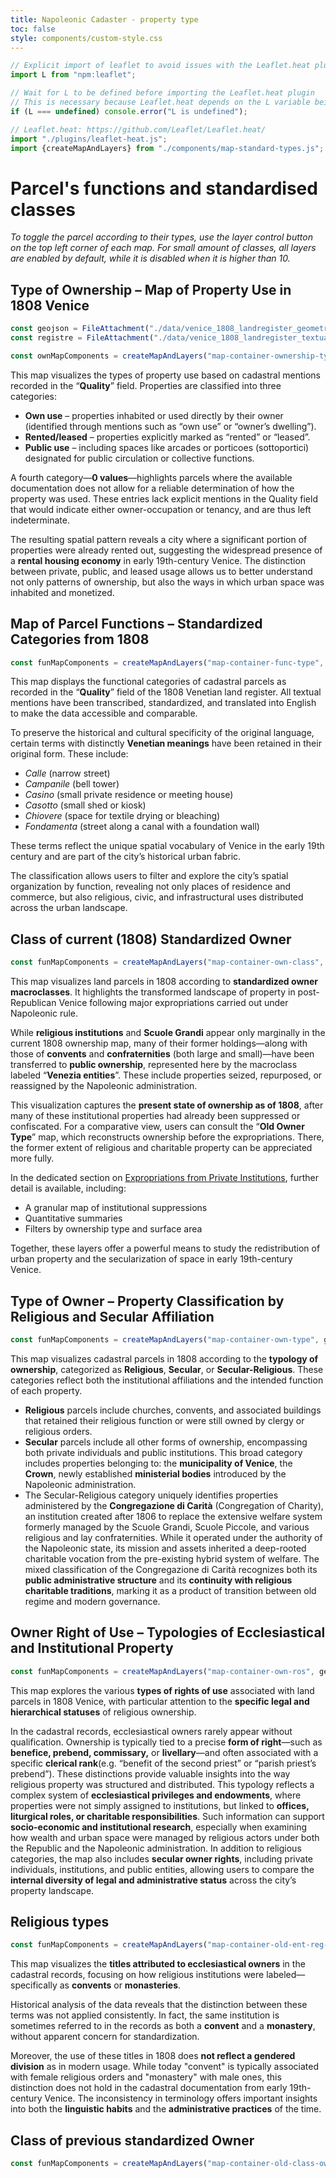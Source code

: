 ```yaml
---
title: Napoleonic Cadaster - property type
toc: false
style: components/custom-style.css
---
```


```js
// Explicit import of leaflet to avoid issues with the Leaflet.heat plugin
import L from "npm:leaflet";
```

```js
// Wait for L to be defined before importing the Leaflet.heat plugin
// This is necessary because Leaflet.heat depends on the L variable being defined
if (L === undefined) console.error("L is undefined");

// Leaflet.heat: https://github.com/Leaflet/Leaflet.heat/
import "./plugins/leaflet-heat.js";
import {createMapAndLayers} from "./components/map-standard-types.js";
```

# Parcel's functions and standardised classes
_To toggle the parcel according to their types, use the layer control button on the top left corner of each map. For small amount of classes, all layers are enabled by default, while it is disabled when it is higher than 10._

## Type of Ownership – Map of Property Use in 1808 Venice

```js
const geojson = FileAttachment("./data/venice_1808_landregister_geometries.geojson").json();
const registre = FileAttachment("./data/venice_1808_landregister_textual_entries.json").json();
```

<div id="map-container-ownership-type" class="map-component"></div>

```js
const ownMapComponents = createMapAndLayers("map-container-ownership-type", geojson, registre, 'ownership_types_en', true);
```
This map visualizes the types of property use based on cadastral mentions recorded in the “**Quality**” field. Properties are classified into three categories:
* **Own use** – properties inhabited or used directly by their owner (identified through mentions such as “own use” or “owner’s dwelling”).
* **Rented/leased** – properties explicitly marked as “rented” or “leased”.
* **Public use** – including spaces like arcades or porticoes (sottoportici) designated for public circulation or collective functions.

A fourth category—**0 values**—highlights parcels where the available documentation does not allow for a reliable determination of how the property was used. These entries lack explicit mentions in the Quality field that would indicate either owner-occupation or tenancy, and are thus left indeterminate.

The resulting spatial pattern reveals a city where a significant portion of properties were already rented out, suggesting the widespread presence of a **rental housing economy** in early 19th-century Venice. The distinction between private, public, and leased usage allows us to better understand not only patterns of ownership, but also the ways in which urban space was inhabited and monetized.


## Map of Parcel Functions – Standardized Categories from 1808
<div id="map-container-func-type" class="map-component"></div>

```js
const funMapComponents = createMapAndLayers("map-container-func-type", geojson, registre, 'qualities_en', false);
```
This map displays the functional categories of cadastral parcels as recorded in the “**Quality**” field of the 1808 Venetian land register. All textual mentions have been transcribed, standardized, and translated into English to make the data accessible and comparable.

To preserve the historical and cultural specificity of the original language, certain terms with distinctly **Venetian meanings** have been retained in their original form. These include:
* _Calle_ (narrow street)
* _Campanile_ (bell tower)
* _Casino_ (small private residence or meeting house)
* _Casotto_ (small shed or kiosk)
* _Chiovere_ (space for textile drying or bleaching)
* _Fondamenta_ (street along a canal with a foundation wall)

These terms reflect the unique spatial vocabulary of Venice in the early 19th century and are part of the city’s historical urban fabric.

The classification allows users to filter and explore the city’s spatial organization by function, revealing not only places of residence and commerce, but also religious, civic, and infrastructural uses distributed across the urban landscape.


## Class of current (1808) Standardized Owner 
<div id="map-container-own-class" class="map-component"></div>

```js
const funMapComponents = createMapAndLayers("map-container-own-class", geojson, registre, 'owner_standardised_class', true);
```

This map visualizes land parcels in 1808 according to **standardized owner macroclasses**. It highlights the transformed landscape of property in post-Republican Venice following major expropriations carried out under Napoleonic rule.

While **religious institutions** and **Scuole Grandi** appear only marginally in the current 1808 ownership map, many of their former holdings—along with those of **convents** and **confraternities** (both large and small)—have been transferred to **public ownership**, represented here by the macroclass labeled “**Venezia entities**”. These include properties seized, repurposed, or reassigned by the Napoleonic administration.

This visualization captures the **present state of ownership as of 1808**, after many of these institutional properties had already been suppressed or confiscated. For a comparative view, users can consult the “**Old Owner Type**” map, which reconstructs ownership before the expropriations. There, the former extent of religious and charitable property can be appreciated more fully.

In the dedicated section on [Expropriations from Private Institutions](expropriation-map), further detail is available, including:

* A granular map of institutional suppressions
* Quantitative summaries
* Filters by ownership type and surface area

Together, these layers offer a powerful means to study the redistribution of urban property and the secularization of space in early 19th-century Venice.


## Type of Owner – Property Classification by Religious and Secular Affiliation
<div id="map-container-own-type" class="map-component"></div>

```js
const funMapComponents = createMapAndLayers("map-container-own-type", geojson, registre, 'owner_type', true);
```
This map visualizes cadastral parcels in 1808 according to the **typology of ownership**, categorized as **Religious**, **Secular**, or **Secular-Religious**. These categories reflect both the institutional affiliations and the intended function of each property.
* **Religious** parcels include churches, convents, and associated buildings that retained their religious function or were still owned by clergy or religious orders.
* **Secular** parcels include all other forms of ownership, encompassing both private individuals and public institutions. This broad category includes properties belonging to: the **municipality of Venice**, the **Crown**, newly established **ministerial bodies** introduced by the Napoleonic administration.
* The Secular-Religious category uniquely identifies properties administered by the **Congregazione di Carità** (Congregation of Charity), an institution created after 1806 to replace the extensive welfare system formerly managed by the Scuole Grandi, Scuole Piccole, and various religious and lay confraternities. While it operated under the authority of the Napoleonic state, its mission and assets inherited a deep-rooted charitable vocation from the pre-existing hybrid system of welfare. The mixed classification of the Congregazione di Carità recognizes both its **public administrative structure** and its **continuity with religious charitable traditions**, marking it as a product of transition between old regime and modern governance.

## Owner Right of Use – Typologies of Ecclesiastical and Institutional Property
<div id="map-container-own-ros" class="map-component"></div>

```js
const funMapComponents = createMapAndLayers("map-container-own-ros", geojson, registre, 'owner_right_of_use_en', false);
```
This map explores the various **types of rights of use** associated with land parcels in 1808 Venice, with particular attention to the **specific legal and hierarchical statuses** of religious ownership.

In the cadastral records, ecclesiastical owners rarely appear without qualification. Ownership is typically tied to a precise **form of right**—such as **benefice, prebend, commissary,** or **livellary**—and often associated with a specific **clerical rank**(e.g. “benefit of the second priest” or “parish priest’s prebend”). These distinctions provide valuable insights into the way religious property was structured and distributed.
This typology reflects a complex system of **ecclesiastical privileges and endowments**, where properties were not simply assigned to institutions, but linked to **offices, liturgical roles, or charitable responsibilities**. Such information can support **socio-economic and institutional research**, especially when examining how wealth and urban space were managed by religious actors under both the Republic and the Napoleonic administration.
In addition to religious categories, the map also includes **secular owner rights**, including private individuals, institutions, and public entities, allowing users to compare the **internal diversity of legal and administrative status** across the city’s property landscape.

## Religious types
<!-- ## old entity religious type -->
<div id="map-container-old-ent-reg-type" class="map-component"></div>

```js
const funMapComponents = createMapAndLayers("map-container-old-ent-reg-type", geojson, registre, 'old_religious_entity_type_en', true);
```
This map visualizes the **titles attributed to ecclesiastical owners** in the cadastral records, focusing on how religious institutions were labeled—specifically as **convents** or **monasteries**.

Historical analysis of the data reveals that the distinction between these terms was not applied consistently. In fact, the same institution is sometimes referred to in the records as both a **convent** and a **monastery**, without apparent concern for standardization.

Moreover, the use of these titles in 1808 does **not reflect a gendered division** as in modern usage. While today "convent" is typically associated with female religious orders and "monastery" with male ones, this distinction does not hold in the cadastral documentation from early 19th-century Venice. The inconsistency in terminology offers important insights into both the **linguistic habits** and the **administrative practices** of the time.


## Class of previous standardized Owner 
<div id="map-container-old-class-own" class="map-component"></div>

```js
const funMapComponents = createMapAndLayers("map-container-old-class-own", geojson, registre, 'old_entity_standardised_class', true);
```